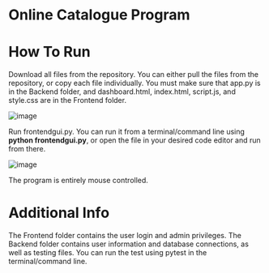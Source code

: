 # Online Catalogue Program

# How To Run

Download all files from the repository. You can either pull the files from the repository, or copy each file individually. 
You must make sure that app.py is in the Backend folder, and dashboard.html, index.html, script.js, and style.css are in the Frontend folder.

![image](https://github.com/user-attachments/assets/37abb2f6-5116-4dea-8740-2247ec3a245f)

Run frontendgui.py. You can run it from a terminal/command line using **python frontendgui.py**, or open the file in your desired code editor and run from there.

![image](https://github.com/user-attachments/assets/de1ca0f9-4767-4999-b86f-8f81fdb86164)

The program is entirely mouse controlled.

# Additional Info

The Frontend folder contains the user login and admin privileges.
The Backend folder contains user information and database connections, as well as testing files. You can run the test using pytest in the terminal/command line.



